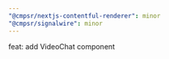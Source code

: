 ```yaml
---
"@cmpsr/nextjs-contentful-renderer": minor
"@cmpsr/signalwire": minor
---
```


feat: add VideoChat component
